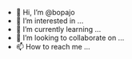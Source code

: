 - 👋 Hi, I’m @bopajo
- 👀 I’m interested in ...
- 🌱 I’m currently learning ...
- 💞️ I’m looking to collaborate on ...
- 📫 How to reach me ...

<!---
bopajo/bopajo is a ✨ special ✨ repository because its `README.md` (this file) appears on your GitHub profile.
You can click the Preview link to take a look at your changes.
--->
